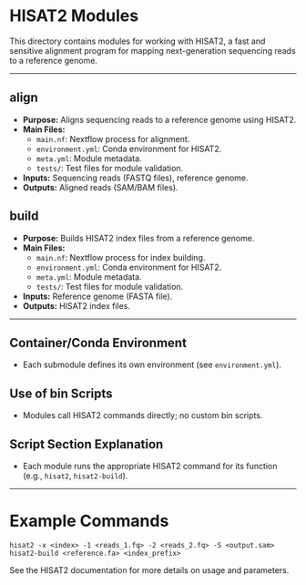 # HISAT2 Modules

This directory contains modules for working with HISAT2, a fast and sensitive alignment program for mapping next-generation sequencing reads to a reference genome.

---

## align
- **Purpose:** Aligns sequencing reads to a reference genome using HISAT2.
- **Main Files:**
  - `main.nf`: Nextflow process for alignment.
  - `environment.yml`: Conda environment for HISAT2.
  - `meta.yml`: Module metadata.
  - `tests/`: Test files for module validation.
- **Inputs:** Sequencing reads (FASTQ files), reference genome.
- **Outputs:** Aligned reads (SAM/BAM files).

## build
- **Purpose:** Builds HISAT2 index files from a reference genome.
- **Main Files:**
  - `main.nf`: Nextflow process for index building.
  - `environment.yml`: Conda environment for HISAT2.
  - `meta.yml`: Module metadata.
  - `tests/`: Test files for module validation.
- **Inputs:** Reference genome (FASTA file).
- **Outputs:** HISAT2 index files.

---

## Container/Conda Environment
- Each submodule defines its own environment (see `environment.yml`).

## Use of bin Scripts
- Modules call HISAT2 commands directly; no custom bin scripts.

## Script Section Explanation
- Each module runs the appropriate HISAT2 command for its function (e.g., `hisat2`, `hisat2-build`).

---

# Example Commands
```
hisat2 -x <index> -1 <reads_1.fq> -2 <reads_2.fq> -S <output.sam>
hisat2-build <reference.fa> <index_prefix>
```

See the HISAT2 documentation for more details on usage and parameters.
